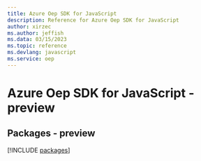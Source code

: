 ```yaml
---
title: Azure Oep SDK for JavaScript
description: Reference for Azure Oep SDK for JavaScript
author: xirzec
ms.author: jeffish
ms.data: 03/15/2023
ms.topic: reference
ms.devlang: javascript
ms.service: oep
---
```

# Azure Oep SDK for JavaScript - preview
## Packages - preview
[!INCLUDE [packages](oep-index.md)]